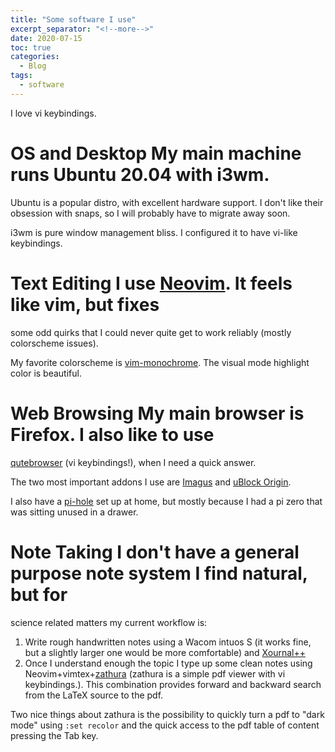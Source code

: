 ```yaml
--- 
title: "Some software I use" 
excerpt_separator: "<!--more-->" 
date: 2020-07-15 
toc: true 
categories:
  - Blog 
tags:
  - software 
---
```


I love vi keybindings. 

# OS and Desktop My main machine runs Ubuntu 20.04 with i3wm. 

Ubuntu is a popular distro, with excellent hardware support. I don't like their
obsession with snaps, so I will probably have to migrate away soon.

i3wm is pure window management bliss. I configured it to have vi-like
keybindings.

# Text Editing I use [Neovim](https://neovim.io/). It feels like vim, but fixes
some odd quirks that I could never quite get to work reliably (mostly
colorscheme issues). 

My favorite colorscheme is
[vim-monochrome](https://github.com/fxn/vim-monochrome). The visual mode
highlight color is beautiful.

# Web Browsing My main browser is Firefox. I also like to use
[qutebrowser](https://qutebrowser.org/) (vi keybindings!), when I need a quick
answer.

The two most important addons I use are
[Imagus](https://addons.mozilla.org/en-US/firefox/addon/imagus/) and [uBlock
Origin](https://addons.mozilla.org/en-US/firefox/addon/ublock-origin/). 

I also have a [pi-hole](https://pi-hole.net/) set up at home, but mostly because
I had a pi zero that was sitting unused in a drawer.

# Note Taking I don't have a general purpose note system I find natural, but for
science related matters my current workflow is:

1. Write rough handwritten notes using a Wacom intuos S (it works fine, but a
slightly larger one would be more comfortable) and
[Xournal++](https://github.com/xournalpp/xournalpp)
2. Once I understand enough the topic I type up some clean notes using
Neovim+vimtex+[zathura](https://pwmt.org/projects/zathura/) (zathura is a simple
pdf viewer with vi keybindings.). This combination provides forward and backward
search from the LaTeX source to the pdf. 

Two nice things about zathura is the possibility to quickly turn a pdf to "dark
mode" using `:set recolor` and the quick access to the pdf table of content
pressing the Tab key.
